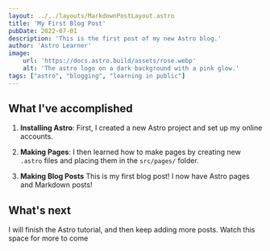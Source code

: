 ```yaml
---
layout: ../../layouts/MarkdownPostLayout.astro
title: 'My First Blog Post'
pubDate: 2022-07-01
description: 'This is the first post of my new Astro blog.'
author: 'Astro Learner'
image:
    url: 'https://docs.astro.build/assets/rose.webp'
    alt: 'The astro logo on a dark background with a pink glow.'
tags: ["astro", "blogging", "learning in public"]
---
```



## What I've accomplished

1. **Installing Astro**: First, I created a new Astro project and set up my online accounts.

2. **Making Pages**: I then learned how to make pages by creating new `.astro` files and placing them in the `src/pages/` folder.

3. **Making Blog Posts** This is my first blog post! I now have Astro pages and Markdown posts!


## What's next

I will finish the Astro tutorial, and then keep adding more posts. Watch this space for more to come